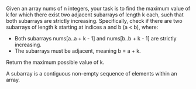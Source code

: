 Given an array nums of n integers, your task is to find the maximum value of k for which there exist two adjacent subarrays of length k each, such that both subarrays are strictly increasing. Specifically, check if there are two subarrays of length k starting at indices a and b (a < b), where:

- Both subarrays nums[a..a + k - 1] and nums[b..b + k - 1] are strictly increasing.
- The subarrays must be adjacent, meaning b = a + k.

Return the maximum possible value of k.

A subarray is a contiguous non-empty sequence of elements within an array.
